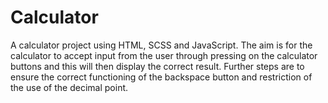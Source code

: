 # Calculator

A calculator project using HTML, SCSS and JavaScript.
The aim is for the calculator to accept input from the user through pressing on the calculator buttons and this will then display the correct result.
Further steps are to ensure the correct functioning of the backspace button and restriction of the use of the decimal point.
